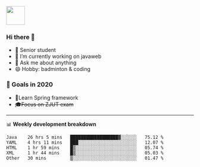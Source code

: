 <img src="https://github.com/egoist/egoist/raw/master/balloon.gif" width="50">

### Hi there 🐏

- 🌱 Senior student
- 🔭 I’m currently working on javaweb
- 💬 Ask me about anything
- 😄 Hobby: badminton & coding

### 🚀 Goals in 2020
+ 🍃Learn Spring framework
+ ~~🎓Focus on ZJUT exam~~
-------

📊 **Weekly development breakdown**
<!--START_SECTION:waka-->
```text
Java    26 hrs 5 mins   ██████████████████▓░░░░░░   75.12 % 
YAML    4 hrs 11 mins   ███░░░░░░░░░░░░░░░░░░░░░░   12.07 % 
HTML    1 hr 59 mins    █▒░░░░░░░░░░░░░░░░░░░░░░░   05.74 % 
XML     1 hr 44 mins    █▒░░░░░░░░░░░░░░░░░░░░░░░   05.03 % 
Other   30 mins         ▒░░░░░░░░░░░░░░░░░░░░░░░░   01.47 % 
```
<!--END_SECTION:waka-->
